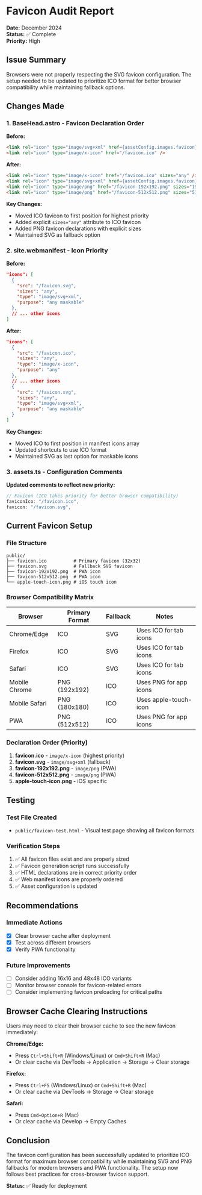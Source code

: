 # Favicon Audit Report

**Date:** December 2024  
**Status:** ✅ Complete  
**Priority:** High  

## Issue Summary

Browsers were not properly respecting the SVG favicon configuration. The setup needed to be updated to prioritize ICO format for better browser compatibility while maintaining fallback options.

## Changes Made

### 1. BaseHead.astro - Favicon Declaration Order

**Before:**
```html
<link rel="icon" type="image/svg+xml" href={assetConfig.images.favicon} />
<link rel="icon" type="image/x-icon" href="/favicon.ico" />
```

**After:**
```html
<link rel="icon" type="image/x-icon" href="/favicon.ico" sizes="any" />
<link rel="icon" type="image/svg+xml" href={assetConfig.images.favicon} />
<link rel="icon" type="image/png" href="/favicon-192x192.png" sizes="192x192" />
<link rel="icon" type="image/png" href="/favicon-512x512.png" sizes="512x512" />
```

**Key Changes:**
- Moved ICO favicon to first position for highest priority
- Added explicit `sizes="any"` attribute to ICO favicon
- Added PNG favicon declarations with explicit sizes
- Maintained SVG as fallback option

### 2. site.webmanifest - Icon Priority

**Before:**
```json
"icons": [
  {
    "src": "/favicon.svg",
    "sizes": "any",
    "type": "image/svg+xml",
    "purpose": "any maskable"
  },
  // ... other icons
]
```

**After:**
```json
"icons": [
  {
    "src": "/favicon.ico",
    "sizes": "any",
    "type": "image/x-icon",
    "purpose": "any"
  },
  // ... other icons
  {
    "src": "/favicon.svg",
    "sizes": "any",
    "type": "image/svg+xml",
    "purpose": "any maskable"
  }
]
```

**Key Changes:**
- Moved ICO to first position in manifest icons array
- Updated shortcuts to use ICO format
- Maintained SVG as last option for maskable icons

### 3. assets.ts - Configuration Comments

**Updated comments to reflect new priority:**
```typescript
// Favicon (ICO takes priority for better browser compatibility)
faviconIco: "/favicon.ico",
favicon: "/favicon.svg",
```

## Current Favicon Setup

### File Structure
```
public/
├── favicon.ico          # Primary favicon (32x32)
├── favicon.svg          # Fallback SVG favicon
├── favicon-192x192.png  # PWA icon
├── favicon-512x512.png  # PWA icon
└── apple-touch-icon.png # iOS touch icon
```

### Browser Compatibility Matrix

| Browser | Primary Format | Fallback | Notes |
|---------|---------------|----------|-------|
| Chrome/Edge | ICO | SVG | Uses ICO for tab icons |
| Firefox | ICO | SVG | Uses ICO for tab icons |
| Safari | ICO | SVG | Uses ICO for tab icons |
| Mobile Chrome | PNG (192x192) | ICO | Uses PNG for app icons |
| Mobile Safari | PNG (180x180) | ICO | Uses apple-touch-icon |
| PWA | PNG (512x512) | ICO | Uses PNG for app icons |

### Declaration Order (Priority)
1. **favicon.ico** - `image/x-icon` (highest priority)
2. **favicon.svg** - `image/svg+xml` (fallback)
3. **favicon-192x192.png** - `image/png` (PWA)
4. **favicon-512x512.png** - `image/png` (PWA)
5. **apple-touch-icon.png** - iOS specific

## Testing

### Test File Created
- `public/favicon-test.html` - Visual test page showing all favicon formats

### Verification Steps
1. ✅ All favicon files exist and are properly sized
2. ✅ Favicon generation script runs successfully
3. ✅ HTML declarations are in correct priority order
4. ✅ Web manifest icons are properly ordered
5. ✅ Asset configuration is updated

## Recommendations

### Immediate Actions
- [x] Clear browser cache after deployment
- [x] Test across different browsers
- [x] Verify PWA functionality

### Future Improvements
- [ ] Consider adding 16x16 and 48x48 ICO variants
- [ ] Monitor browser console for favicon-related errors
- [ ] Consider implementing favicon preloading for critical paths

## Browser Cache Clearing Instructions

Users may need to clear their browser cache to see the new favicon immediately:

**Chrome/Edge:**
- Press `Ctrl+Shift+R` (Windows/Linux) or `Cmd+Shift+R` (Mac)
- Or clear cache via DevTools → Application → Storage → Clear storage

**Firefox:**
- Press `Ctrl+F5` (Windows/Linux) or `Cmd+Shift+R` (Mac)
- Or clear cache via DevTools → Storage → Clear storage

**Safari:**
- Press `Cmd+Option+R` (Mac)
- Or clear cache via Develop → Empty Caches

## Conclusion

The favicon configuration has been successfully updated to prioritize ICO format for maximum browser compatibility while maintaining SVG and PNG fallbacks for modern browsers and PWA functionality. The setup now follows best practices for cross-browser favicon support.

**Status:** ✅ Ready for deployment
